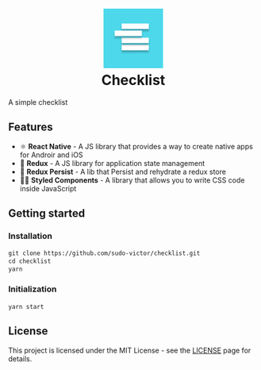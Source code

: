 <h1 align="center">
<br>
<img src="./assets/icon.png" alt="checklist" width="120">
<br>
Checklist
</h1>

<p>A simple checklist</p>

## Features

-   ⚛ **React Native** - A JS library that provides a way to create native apps for Androir and iOS
-   🔄 **Redux** - A JS library for application state management
-   🔄 **Redux Persist** - A lib that Persist and rehydrate a redux store
-   💅🏿 **Styled Components** - A library that allows you to write CSS code inside JavaScript

## Getting started

### Installation

```
git clone https://github.com/sudo-victor/checklist.git
cd checklist
yarn
```

### Initialization

```
yarn start
```

## License

This project is licensed under the MIT License - see the [LICENSE](https://opensource.org/licenses/MIT) page for details.
